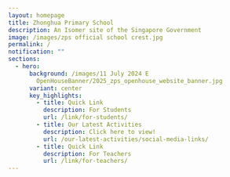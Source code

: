 ```yaml
---
layout: homepage
title: Zhonghua Primary School
description: An Isomer site of the Singapore Government
image: /images/zps official school crest.jpg
permalink: /
notification: ""
sections:
  - hero:
      background: /images/11 July 2024 E
        OpenHouseBanner/2025_zps_openhouse_website_banner.jpg
      variant: center
      key_highlights:
        - title: Quick Link
          description: For Students
          url: /link/for-students/
        - title: Our Latest Activities
          description: Click here to view!
          url: /our-latest-activities/social-media-links/
        - title: Quick Link
          description: For Teachers
          url: /link/for-teachers/
---
```

